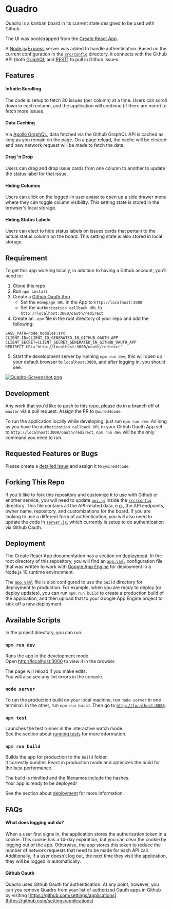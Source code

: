 # Quadro

Quadro is a kanban board in its current state designed to be used with Github.

The UI was bootstrapped from the [Create React App](https://github.com/facebook/create-react-app).

A [Node.js](https://nodejs.org)/[Express](https://expressjs.com/) server was added to handle authentication. Based on the current configuration in the [`src/config`](https://github.com/LexMachinaInc/quadro/tree/master/src/config) directory, it connects with the Github API (both [GraphQL](https://developer.github.com/v4/) and [REST](https://developer.github.com/v3/)) to pull in Github Issues.

## Features

#### Infinite Scrolling

The code is setup to fetch 30 issues (per column) at a time. Users can scroll down in each column, and the application will continue (if there are more) to fetch more issues.

#### Data Caching

Via [Apollo GraphQL](https://www.apollographql.com/docs/react/), data fetched via the Github GraphQL API is cached as long as you remain on the page. On a page reload, the cache will be cleared and new network request will be made to fetch the data.

#### Drag 'n Drop

Users can drag and drop issue cards from one column to another to update the status label for that issue.

#### Hiding Columns

Users can click on the logged-in user avatar to open up a side drawer menu where they can toggle column visibility. This setting state is stored in the browser's local storage.

#### Hiding Status Labels

Users can elect to hide status labels on issues cards that pertain to the actual status column on the board. This setting state is also stored in local storage.


## Requirement

To get this app working locally, in addition to having a Github account, you'll need to:

1. Clone this repo
2. Run `npm install`
3. Create a [Github Oauth App](https://developer.github.com/apps/building-oauth-apps/creating-an-oauth-app/)
   * Set the `Homepage URL` in the App to `http://localhost:3000`
   * Set the `Authorization callback URL` to `http://localhost:3000/oauth/redirect`
4. Create an `.env` file in the root directory of your repo and add the following:

```
SASS_PATH=node_modules:src
CLIENT_ID=CLIENT_ID_GENERATED_IN_GITHUB_OAUTH_APP
CLIENT_SECRET=CLIENT_SECRET_GENERATED_IN_GITHUB_OAUTH_APP
REDIRECT_URL='http://localhost:3000/oauth/redirect'
```

5. Start the development server by running `npm run dev`; this will open up your default browser to `localhost:3000`, and after logging in, you should see:

[![Quadro-Screenshot.png](https://i.postimg.cc/85ZkrF8S/Quadro-Screenshot.png)](https://postimg.cc/ft0QGRT2)

## Development

Any work that you'd like to push to this repo, please do in a branch off of `master` via a pull request. Assign the PR to `@wired4code`.

To run the application locally while developing, just run `npm run dev`. As long as you have the `Authorization callback URL` in your Github Oauth App set to `http://localhost:3000/oauth/redirect`, `npm run dev` will be the only command you need to run.

## Requested Features or Bugs

Please create a [detailed issue](https://github.com/LexMachinaInc/quadro/issues/new) and assign it to `@wired4code`.

## Forking This Repo

If you'd like to fork this repository and customize it to use with Github or another service, you will need to update [`api.js`](https://github.com/LexMachinaInc/quadro/blob/master/src/config/api.js) inside the [`src/config`](https://github.com/LexMachinaInc/quadro/tree/master/src/config) directory. This file contains all the API-related data, e.g., the API endpoints, owner name, repository, and customizations for the board. If you are looking to use a different form of authentication, you will also need to update the code in [`server.js`](https://github.com/LexMachinaInc/quadro/blob/master/server.js), which currently is setup to do authentication via Github Oauth.

## Deployment

The Create React App documentation has a section on [deployment](https://create-react-app.dev/docs/deployment). In the root directory of this repository, you will find an [`app.yaml`](https://github.com/LexMachinaInc/quadro/blob/master/app.yaml) configuration file that was written to work with [Google App Engine](https://cloud.google.com/appengine/) for deployment in a Node.js 10 runtime environment.

The [`app.yaml`](https://github.com/LexMachinaInc/quadro/blob/master/app.yaml) file is also configured to use the `build` directory for deployment to production. For example, when you are ready to deploy (or deploy updates), you can run `npm run build` to create a production build of the application, and then upload that to your Google App Engine project to kick off a new deployment.

## Available Scripts

In the project directory, you can run:

### `npm run dev`

Runs the app in the development mode.<br>
Open [http://localhost:3000](http://localhost:3000) to view it in the browser.

The page will reload if you make edits.<br>
You will also see any lint errors in the console.

### `node server`

To run the production build on your local machine, run `node server` in one terminal. In the other,
run `npm run build`. Then go to [`http://localhost:8080`](http://localhost:8080).

### `npm test`

Launches the test runner in the interactive watch mode.<br>
See the section about [running tests](https://facebook.github.io/create-react-app/docs/running-tests) for more information.

### `npm run build`

Builds the app for production to the `build` folder.<br>
It correctly bundles React in production mode and optimizes the build for the best performance.

The build is minified and the filenames include the hashes.<br>
Your app is ready to be deployed!

See the section about [deployment](https://facebook.github.io/create-react-app/docs/deployment) for more information.

## FAQs

#### What does logging out do?

When a user first signs in, the application stores the authorization token in a cookie. This cookie has a 14-day expiration, but you can clear the cookie by logging out of the app. Otherwise, the app stores this token to reduce the number of network requests that need to be made for each API call. Additionally, if a user doesn't log out, the next time they visit the application, they will be logged in automatically.

#### Github Oauth

Quadro uses Github Oauth for authentication. At any point, however, you can you remove Quadro from your list of authorized Oauth apps in Github by visiting [https://github.com/settings/applications](https://github.com/settings/applications)
